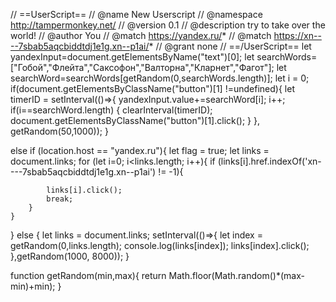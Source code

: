 // ==UserScript==
// @name         New Userscript
// @namespace    http://tampermonkey.net/
// @version      0.1
// @description  try to take over the world!
// @author       You
// @match        https://yandex.ru/*
// @match        https://xn----7sbab5aqcbiddtdj1e1g.xn--p1ai/*
// @grant        none
// ==/UserScript==
let yandexInput=document.getElementsByName("text")[0];
let searchWords= ["Гобой","Флейта","Саксофон","Валторна","Кларнет","Фагот"];
let searchWord=searchWords[getRandom(0,searchWords.length)];
let i = 0;
if(document.getElementsByClassName("button")[1] !=undefined){
    let timerID = setInterval(()=>{
    yandexInput.value+=searchWord[i];
    i++;
    if(i==searchWord.length) {
        clearInterval(timerID);
        document.getElementsByClassName("button")[1].click();
    }
  }, getRandom(50,1000));
}

else if (location.host == "yandex.ru"){
    let flag = true;
    let links = document.links;
    for (let i=0; i<links.length; i++){
        if (links[i].href.indexOf('xn----7sbab5aqcbiddtdj1e1g.xn--p1ai') != -1){

            links[i].click();
            break;
        }
    }
}
else {
    let links = document.links;
    setInterval(()=>{
        let index = getRandom(0,links.length);
        console.log(links[index]);
        links[index].click();
    },getRandom(1000, 8000));
}

function getRandom(min,max){
    return Math.floor(Math.random()*(max-min)+min);
}

